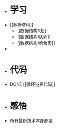 - # 学习
- [[数据结构]]
	- [[数据结构/栈]]
	- [[数据结构/队列]]
	- [[数据结构/哈希表]]
-
- # 代码
- DONE [[循环链表代码]]
- # 感悟
- 所有最新技术本身都是
